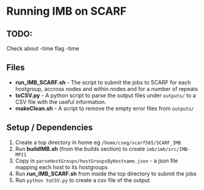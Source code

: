 # Running IMB on SCARF

## TODO:
Check about -time flag -time <seconds per message>

## Files

* **run_IMB_SCARF.sh** - The script to submit the jobs to SCARF for each hostgroup, accross nodes and within nodes and for a number of repeats
* **toCSV.py** - A python script to parse the output files under `outputs/` to a CSV file with the useful information.
* **makeClean.sh** - A script to remove the empty error files from `outputs/`

## Setup / Dependencies
1. Create a top directory in home eg `/home/cseg/scarf565/SCARF_IMB`
2. Run **buildIMB.sh** (from the builds section) to create `imb/imb/src/IMB-MPI1`
3. Copy in `parseHostGroups/hostGroupsByHostname.json` - a json file mapping each host to its hostgroups
4. Run **run_IMB_SCARF.sh** from inside the top directory to submit the jobs
5. Run `python toCSV.py` to create a csv file of the output
